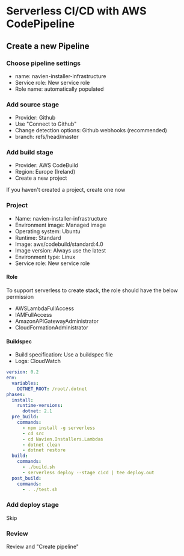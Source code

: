 # Serverless CI/CD with AWS CodePipeline

## Create a new Pipeline

### Choose pipeline settings

* name: navien-installer-infrastructure
* Service role: New service role
* Role name: automatically populated

### Add source stage

* Provider: Github
* Use "Connect to Github"
* Change detection options: Github webhooks \(recommended\)
* branch: refs/head/master

### Add build stage

* Provider: AWS CodeBuild
* Region: Europe \(Ireland\)
* Create a new project

If you haven't created a project, create one now

### Project

* Name: navien-installer-infrastructure
* Environment image: Managed image
* Operating system: Ubuntu
* Runtime: Standard
* Image: aws/codebuild/standard:4.0
* Image version: Always use the latest
* Environment type: Linux
* Service role: New service role

#### Role

To support serverless to create stack, the role should have the below permission

* AWSLambdaFullAccess
* IAMFullAccess
* AmazonAPIGatewayAdministrator
* CloudFormationAdministrator

#### Buildspec

* Build specification: Use a buildspec file
* Logs: CloudWatch

```yaml
version: 0.2
env:
  variables:
    DOTNET_ROOT: /root/.dotnet
phases:
  install:
    runtime-versions:
      dotnet: 2.1
  pre_build:
    commands:
      - npm install -g serverless
      - cd src
      - cd Navien.Installers.Lambdas
      - dotnet clean
      - dotnet restore
  build:
    commands:
      - ./build.sh
      - serverless deploy --stage cicd | tee deploy.out
  post_build:
    commands:
      - . ./test.sh

```

### Add deploy stage

Skip

### Review

Review and "Create pipeline"

